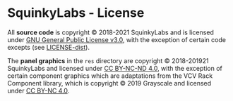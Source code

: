 # SquinkyLabs - License

All **source code** is copyright © 2018-2021 SquinkyLabs and is licensed under [GNU General Public License v3.0](LICENSE), 
with the exception of certain code excepts (see [LICENSE-dist](LICENSE-dist.txt)).

The **panel graphics** in the `res` directory are copyright © 2018-201921 SquinkyLabs and licensed under [CC BY-NC-ND 4.0](https://creativecommons.org/licenses/by-nc-nd/4.0/),
 with the exception of certain component graphics which are adaptations from the VCV Rack Component library, which is copyright © 2019 Grayscale and licensed under [CC BY-NC 4.0](https://creativecommons.org/licenses/by-nc/4.0/).